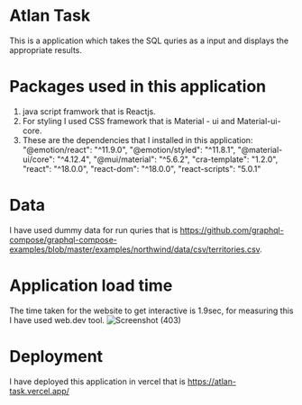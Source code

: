 # Atlan Task
This is a application which takes the SQL quries as a input and displays the appropriate results.

# Packages used in this application
1. java script framwork that is Reactjs. <br/>
2. For styling I used CSS framework that is Material - ui and Material-ui-core.<br/>
3. These are the dependencies that I installed in this application:<br/>
    "@emotion/react": "^11.9.0",
    "@emotion/styled": "^11.8.1",
    "@material-ui/core": "^4.12.4",
    "@mui/material": "^5.6.2",
    "cra-template": "1.2.0",
    "react": "^18.0.0",
    "react-dom": "^18.0.0",
    "react-scripts": "5.0.1"

# Data
I have used dummy data for run quries that is https://github.com/graphql-compose/graphql-compose-examples/blob/master/examples/northwind/data/csv/territories.csv.

# Application load time
The time taken for the website to get interactive is 1.9sec, for measuring this I have used web.dev tool.
![Screenshot (403)](https://user-images.githubusercontent.com/56761765/164986467-21c8c5f1-ba36-43ab-ada6-93ab54f5d853.png)



# Deployment
I have deployed this application in vercel that is https://atlan-task.vercel.app/


